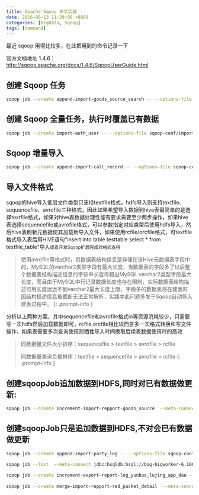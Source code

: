 ```yaml
---
title: Apache Sqoop 命令实战
date: 2016-08-13 11:29:00 +0800
categories: [BigData, Sqoop]
tags: [command]
---
```


最近 sqoop 用得比较多，在此把用到的命令记录一下

官方文档地址 1.4.6：<http://sqoop.apache.org/docs/1.4.6/SqoopUserGuide.html>

## 创建 Sqoop 任务
```bash
sqoop job --create append-import-goods_source_search -- --options-file sqoop-conf/import-hdfs.conf --append --table GoodsSourceSearch --target-dir /user/hive/warehouse/mirror.db/goods_source_search/ --check-column inputDate --incremental append --password ******
```

## 创建 Sqoop 全量任务，执行时覆盖已有数据
```bash
sqoop job --create import-auth_user -- --options-file sqoop-conf/import-hive.conf --table AuthUser --hive-table auth_user --password ******
```

## Sqoop 增量导入

```bash
sqoop job --create append-import-call_record -- --options-file sqoop-conf/import-hdfs.conf --append --table CallRecord --target-dir /user/hive/warehouse/mirror.db/call_record/ --check-column inputDate --incremental append --password ******
```

## 导入文件格式

sqoop的hive导入低层文件类型只支持textfile格式，hdfs导入则支持textfile、sequencefile、avrofile三种格式，因此如果希望导入数据到hive表最简单的是选择textfile格式，如果对hive表数据处理性能有要求需要至少两步操作，如果hive表选择sequencefile或avrofile格式，可以参数指定对应类型后使用hdfs导入，然后hive表刷新元数据使其加载新导入文件，如果使用rcfile/orcfile格式，可textfile格式导入表后用HIVE语句"insert into table testtable select * from textfile_table"导入```或者开发Sqoop扩展完成对格式支持```

> 使用avrofile等格式时，其数据表结构信息是存储在该Hive元数据表字段中的，MySQL的varchar2类型字段有最大长度，当数据表的字段多了以后整个数据表结构描述信息的字符串长度将超出MySQL varchar2类型字段最大长度，而且由于MySQL中行记录数据长度也存在限制，实际数据表结构描述可用长度远远不到varchar2最大长度上限，字段多的数据表将在建表时因结构描述信息被截断无法正常解析，实践中此问题多发于Sqoop自动导入建表过程中。
{: .prompt-info }

分析以上两种方案，其中sequencefile和avrofile格式io等资源消耗较少，只需要写一次hdfs然后加载数据即可，rcfile,orcfile相比较而言多一次格式转换和写文件操作，如果表需要多次查询使用则牺牲导入时间换取后续表数据使用时的高效


> 同数据量文件大小排序：sequencefile > textfile > avrofile > rcfile
> 
> 同数据量查询负载排序：textfile > sequencefile > avrofile > rcfile
{: .prompt-info }


## 创建sqoopJob追加数据到HDFS,同时对已有数据做更新:

```bash
sqoop job --create increment-import-repport-goods_source  --meta-connect jdbc:hsqldb:hsql://big-bigworker-6.100.idc.tf56:16000/sqoop -- --options-file sqoop-conf/import-hdfs.conf --table GoodsSource --target-dir /user/hive/warehouse/increment.db/report_goods_source/ --merge-key goodsSourceId --check-column updateDate --incremental lastmodified --password ******
```

## 创建sqoopJob只是追加数据到HDFS,不对会已有数据做更新

```bash	
sqoop job --create append-import-party_log -- --options-file sqoop-conf/import-hdfs.conf --append --table PartyLog --target-dir /user/hive/warehouse/mirror.db/party_log/ --check-column inputDate --incremental append --password ******

sqoop job --list  --meta-connect jdbc:hsqldb:hsql://big-bigworker-6.100.idc.tf56:16000/sqoop
	
sqoop job --create increment-export-report-log_yunbao_lujing_app_dau -- --options-file sqoop-conf/export.conf --table QLujingAppDriverAndShipperDau --update-key inputDate --update-mode allowinsert --export-dir /hive/warehouse/increment.db/report_lujing_app_dau
	
sqoop job --create merge-import-repport-red_packet_detail  --meta-connect jdbc:hsqldb:hsql://big-bigworker-6.100.idc.tf56:16000/sqoop -- --options-file sqoop-conf/import-hdfs.conf --table DimParty --target-dir /user/hive/warehouse/report.db/red_packet_detail/ --merge-key redPacketDetailId --check-column updateDate --incremental lastmodified --password ******
```